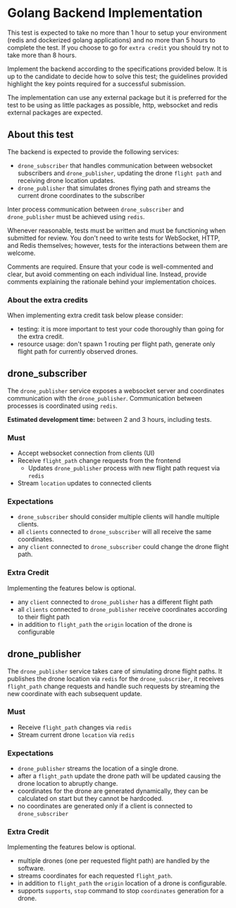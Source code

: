 # Golang Backend Implementation

This test is expected to take no more than 1 hour to setup your environment (redis and dockerized golang applications) and no more than 5 hours to complete the test. If you choose to go for `extra credit` you should try not to take more than 8 hours.

Implement the backend according to the specifications provided below. It is up to the candidate to decide how to solve this test; the guidelines provided highlight the key points required for a successful submission.

The implementation can use any external package but it is preferred for the test to be using as little packages as possible, http, websocket and redis external packages are expected.

## About this test

The backend is expected to provide the following services:

- `drone_subscriber` that handles communication between websocket subscribers and `drone_publisher`, updating the drone `flight path` and receiving drone location updates.
- `drone_publisher` that simulates drones flying path and streams the current drone coordinates to the subscriber

Inter process communication between `drone_subscriber` and `drone_publisher` must be achieved using `redis`.

Whenever reasonable, tests must be written and must be functioning when submitted for review. You don't need to write tests for WebSocket, HTTP, and Redis themselves; however, tests for the interactions between them are welcome.

Comments are required. Ensure that your code is well-commented and clear, but avoid commenting on each individual line. Instead, provide comments explaining the rationale behind your implementation choices.

### About the extra credits

When implementing extra credit task below please consider:

- testing: it is more important to test your code thoroughly than going for the extra credit.
- resource usage: don't spawn 1 routing per flight path, generate only flight path for currently observed drones.

## drone_subscriber

The `drone_publisher` service exposes a websocket server and coordinates communication with the `drone_publisher`. Communication between processes is coordinated using `redis`.

**Estimated development time:** between 2 and 3 hours, including tests.

### Must

- Accept websocket connection from clients (UI)
- Receive `flight_path` change requests from the frontend
    - Updates `drone_publisher` process with new flight path request via `redis`
- Stream `location` updates to connected clients

### Expectations

- `drone_subscriber` should consider multiple clients will handle multiple clients.
- all `clients` connected to `drone_subscriber` will all receive the same coordinates.
- any `client` connected to `drone_subscriber` could change the drone flight path.

### Extra Credit

Implementing the features below is optional.

- any `client` connected to `drone_publisher` has a different flight path
- all `clients` connected to `drone_publisher` receive coordinates according to their flight path
- in addition to `flight_path` the `origin` location of the drone is configurable

## drone_publisher

The `drone_publisher` service takes care of simulating drone flight paths. It publishes the drone location via `redis` for the `drone_subscriber`, it receives `flight_path` change requests and handle such requests by streaming the new coordinate with each subsequent update.

### Must

- Receive `flight_path` changes via `redis`
- Stream current drone `location` via `redis`

### Expectations

- `drone_publisher` streams the location of a single drone.
- after a `flight_path` update the drone path will be updated causing the drone location to abruptly change.
- coordinates for the drone are generated dynamically, they can be calculated on start but they cannot be hardcoded.
- no coordinates are generated only if a client is connected to `drone_subscriber`

### Extra Credit

Implementing the features below is optional.

- multiple drones (one per requested flight path) are handled by the software.
- streams coordinates for each requested `flight_path`.
- in addition to `flight_path` the `origin` location of a drone is configurable.
- supports `supports`, `stop` command to stop `coordinates` generation for a drone.
